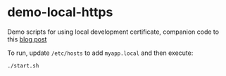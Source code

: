 # demo-local-https

Demo scripts for using local development certificate, companion code to this [blog post](https://hackerrdave.com/https-local-docker-nginx/)

To run, update `/etc/hosts` to add `myapp.local` and then execute:

```bash
./start.sh
```
